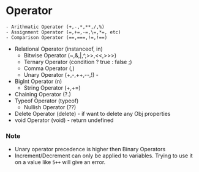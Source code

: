 # Operator

    - Arithmatic Operator (+,-,*,**,/,%)
    - Assignment Operator (=,+=,-=,\=,*=, etc)
    - Comparison Operator (==,===,!=,!==)
- Relational Operator (instanceof, in)
    - Bitwise Operator (~,&,|,^,>>,<<,>>>)
    - Ternary Operator (condition ? true : false ;)
    - Comma Operator (,)
    - Unary Operator (+,-,++,--,!)  -
- BigInt Operator (n)
    - String Operator (+,+=)
- Chaining Operator (?.)
- Typeof Operator (typeof)
    - Nullish Operator (??)
- Delete Operator (delete)  - if want to delete any Obj properties
- void Operator (void)  - return undefined

### Note
- Unary operator precedence is higher then Binary Operators
- Increment/Decrement can only be applied to variables. Trying to use it on a value like `5++` will give an error.